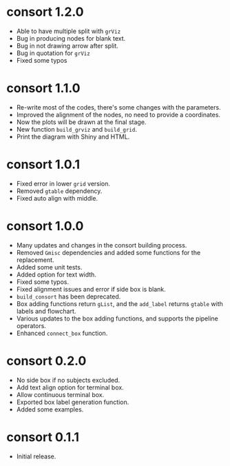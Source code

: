 # consort 1.2.0

-   Able to have multiple split with `grViz`
-   Bug in producing nodes for blank text.
-   Bug in not drawing arrow after split.
-   Bug in quotation for `grViz`
-   Fixed some typos

# consort 1.1.0

-   Re-write most of the codes, there's some changes with the parameters.
-   Improved the alignment of the nodes, no need to provide a coordinates.
-   Now the plots will be drawn at the final stage.
-   New function `build_grviz` and `build_grid`.
-   Print the diagram with Shiny and HTML.

# consort 1.0.1

-   Fixed error in lower `grid` version.
-   Removed `gtable` dependency.
-   Fixed auto align with middle.

# consort 1.0.0

-   Many updates and changes in the consort building process.
-   Removed `Gmisc` dependencies and added some functions for the replacement.
-   Added some unit tests.
-   Added option for text width.
-   Fixed some typos.
-   Fixed alignment issues and error if side box is blank.
-   `build_consort` has been deprecated.
-   Box adding functions return `gList`, and the `add_label` returns `gtable` with labels and flowchart.
-   Various updates to the box adding functions, and supports the pipeline operators.
-   Enhanced `connect_box` function.

# consort 0.2.0

-   No side box if no subjects excluded.
-   Add text align option for terminal box.
-   Allow continuous terminal box.
-   Exported box label generation function.
-   Added some examples.

# consort 0.1.1

-   Initial release.
